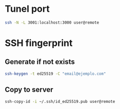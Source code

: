 # Tunel port

```bash
ssh -N -L 3001:localhost:3000 user@remote
```


# SSH fingerprint

## Generate if not exists

```bash
ssh-keygen -t ed25519 -C "email@ejemplo.com"
```

## Copy to server

```bash
ssh-copy-id -i ~/.ssh/id_ed25519.pub user@remote
```
